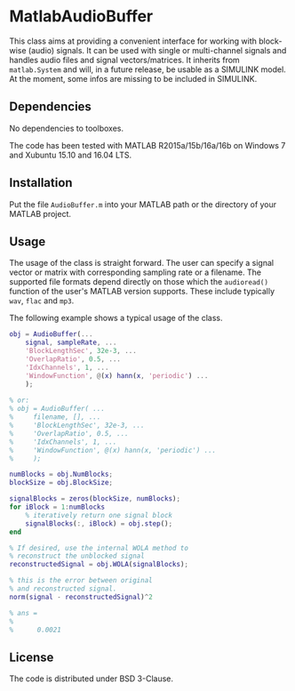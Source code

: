 MatlabAudioBuffer
==============================

This class aims at providing a convenient interface for working with block-wise (audio) signals. It can be used with single or multi-channel signals and handles audio files and signal vectors/matrices. It inherits from `matlab.System` and will, in a future release, be usable as a SIMULINK model. At the moment, some infos are missing to be included in SIMULINK.

Dependencies
-------------------------------

No dependencies to toolboxes.

The code has been tested with MATLAB R2015a/15b/16a/16b on Windows 7 and Xubuntu 15.10 and 16.04 LTS.


Installation
--------------------------------

Put the file `AudioBuffer.m` into your MATLAB path or the directory of your MATLAB project.

Usage
---------------------------------

The usage of the class is straight forward. The user can specify a signal vector or matrix with corresponding sampling rate or a filename. The supported file formats depend directly on those which the `audioread()` function of the user's MATLAB version supports. These include typically `wav`, `flac` and `mp3`.

The following example shows a typical usage of the class.

```matlab
obj = AudioBuffer(...
    signal, sampleRate, ...
    'BlockLengthSec', 32e-3, ...
    'OverlapRatio', 0.5, ...
    'IdxChannels', 1, ...
    'WindowFunction', @(x) hann(x, 'periodic') ...
    );
    
% or:
% obj = AudioBuffer( ...
%     filename, [], ...
%     'BlockLengthSec', 32e-3, ...
%     'OverlapRatio', 0.5, ...
%     'IdxChannels', 1, ...
%     'WindowFunction', @(x) hann(x, 'periodic') ...
%     );

numBlocks = obj.NumBlocks;
blockSize = obj.BlockSize;

signalBlocks = zeros(blockSize, numBlocks);
for iBlock = 1:numBlocks
    % iteratively return one signal block
    signalBlocks(:, iBlock) = obj.step();
end

% If desired, use the internal WOLA method to
% reconstruct the unblocked signal
reconstructedSignal = obj.WOLA(signalBlocks);

% this is the error between original
% and reconstructed signal.
norm(signal - reconstructedSignal)^2

% ans =
%
%      0.0021
```

License
---------------------------------

The code is distributed under BSD 3-Clause.

